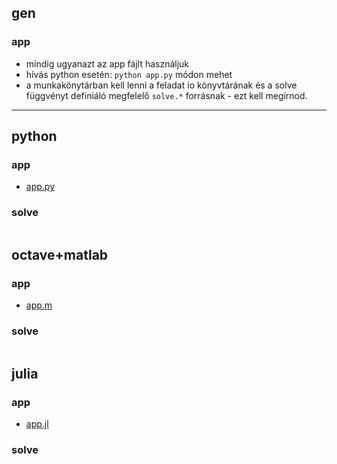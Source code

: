 ## gen
### app
* mindig ugyanazt az app fájlt használjuk
* hívás python esetén: ```python app.py``` módon mehet
* a munkakönytárban kell lenni a feladat io könyvtárának és a solve függvényt definiáló 
  megfelelő ```solve.*``` forrásnak - ezt kell megírnod.

---

## python
### app
* [app.py](../../_apps/app.py)

### solve
```python
```

## octave+matlab
### app
* [app.m](../../_apps/app.m)

### solve
```matlab
```


## julia
### app
* [app.jl](../../_apps/app.jl)

### solve
```julia
```



